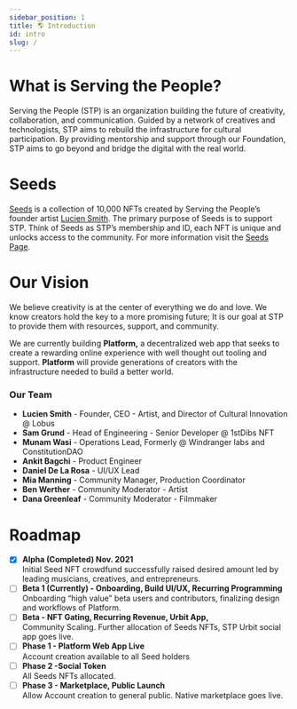 ```yaml
---
sidebar_position: 1
title: 🌎 Introduction
id: intro
slug: /
---
```

# What is Serving the People?

Serving the People (STP) is an organization building the future of creativity, collaboration, and communication. Guided by a network of creatives and technologists, STP aims to rebuild the infrastructure for cultural participation. By providing mentorship and support through our Foundation, STP aims to go beyond and bridge the digital with the real world.

# Seeds

[Seeds](docs/seeds.md) is a collection of 10,000 NFTs created by Serving the People’s founder artist [Lucien Smith](https://www.luciensmithstudio.com/). The primary purpose of Seeds is to support STP. Think of Seeds as STP’s membership and ID, each NFT is unique and unlocks access to the community. For more information visit the [Seeds Page](docs/seeds.md).

# Our Vision

We believe creativity is at the center of everything we do and love. We know creators hold the key to a more promising future; It is our goal at STP to provide them with resources, support, and community. 

We are currently building **Platform,** a decentralized web app that seeks to create a rewarding online experience with well thought out tooling and support. **Platform** will provide generations of creators with the infrastructure needed to build a better world. 

### Our Team

- **Lucien Smith** - Founder, CEO - Artist, and Director of Cultural Innovation @ Lobus
- **Sam Grund** - Head of Engineering - Senior Developer @ 1stDibs NFT
- **Munam Wasi** - Operations Lead, Formerly @ Windranger labs and ConstitutionDAO
- **Ankit Bagchi** - Product Engineer
- **Daniel De La Rosa** - UI/UX Lead
- **Mia Manning** - Community Manager, Production Coordinator
- **Ben Werther** - Community Moderator - Artist
- **Dana Greenleaf** - Community Moderator - Filmmaker

# Roadmap

- [x]  **Alpha (Completed) Nov. 2021**
</br>Initial Seed NFT crowdfund successfully raised desired amount led by leading musicians, creatives, and entrepreneurs.
- [ ]  **Beta 1 (Currently) - Onboarding, Build UI/UX, Recurring Programming** 
</br>Onboarding “high value” beta users and contributors, finalizing design and workflows of Platform.
- [ ]  **Beta - NFT Gating, Recurring Revenue, Urbit App,** 
</br>Community Scaling. Further allocation of Seeds NFTs, STP Urbit social app goes live.
- [ ]  **Phase 1 - Platform Web App Live**
</br>Account creation available to all Seed holders
- [ ]  **Phase 2 -Social Token**
</br>All Seeds NFTs allocated.
- [ ]  **Phase 3 - Marketplace, Public Launch**
</br>Allow Account creation to general public. Native marketplace goes live.
